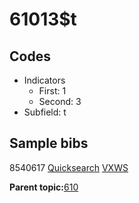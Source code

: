 # 61013$t

## Codes

-   Indicators
    -   First: 1
    -   Second: 3
-   Subfield: t

## Sample bibs

8540617 [Quicksearch](https://search.library.yale.edu/catalog/8540617) [VXWS](http://prodorbis.library.yale.edu:7014/vxws/GetHoldingsService?bibId=8540617)

**Parent topic:**[610](../../tags/610/610.md)

